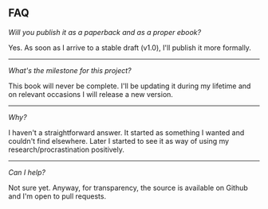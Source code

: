 ## FAQ

*Will you publish it as a paperback and as a proper ebook?*

Yes. As soon as I arrive to a stable draft (v1.0), I'll publish it more formally.

---

*What's the milestone for this project?*

This book will never be complete. I'll be updating it during my lifetime and on relevant occasions I will release a new version.

---

*Why?*

I haven't a straightforward answer. It started as something I wanted and couldn't find elsewhere. Later I started to see it as way of using my research/procrastination positively.

---

*Can I help?*

Not sure yet. Anyway, for transparency, the source is available on Github and I'm open to pull requests.